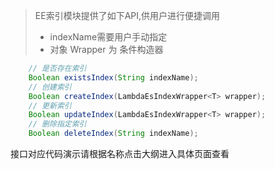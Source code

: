 > EE索引模块提供了如下API,供用户进行便捷调用
> - indexName需要用户手动指定
> - 对象 Wrapper 为 条件构造器

```java
	// 是否存在索引
    Boolean existsIndex(String indexName);
	// 创建索引
    Boolean createIndex(LambdaEsIndexWrapper<T> wrapper);
	// 更新索引
    Boolean updateIndex(LambdaEsIndexWrapper<T> wrapper);
	// 删除指定索引
    Boolean deleteIndex(String indexName);
```
接口对应代码演示请根据名称点击大纲进入具体页面查看